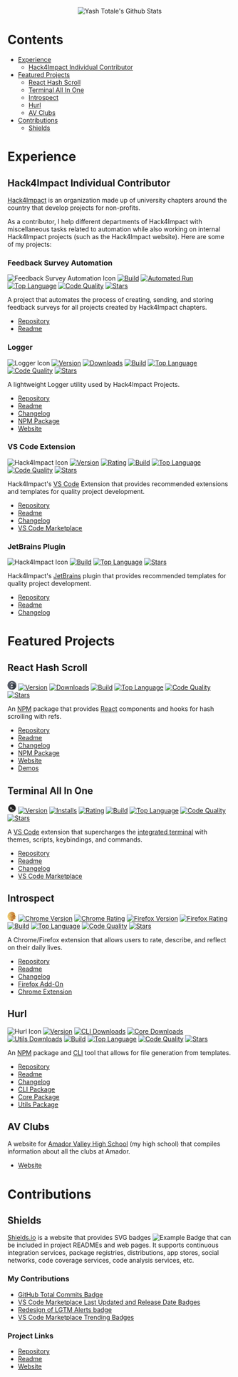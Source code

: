 <p align="center">
  <img src="https://github-readme-stats.vercel.app/api?username=YashTotale&count_private=true&show_icons=true&theme=vision-friendly-dark" alt="Yash Totale's Github Stats">
  <!-- <img src="https://github-readme-stats.vercel.app/api/wakatime?username=YashT&theme=vision-friendly-dark&custom_title=Yash%20Totale%27s%20Weekly%20Wakatime%20Stats" alt="Yash Totale's Weekly Wakatime Stats"> -->
</p>

# Contents <!-- omit in toc -->

- [Experience](#experience)
  - [Hack4Impact Individual Contributor](#hack4impact-individual-contributor)
- [Featured Projects](#featured-projects)
  - [React Hash Scroll](#react-hash-scroll)
  - [Terminal All In One](#terminal-all-in-one)
  - [Introspect](#introspect)
  - [Hurl](#hurl)
  - [AV Clubs](#av-clubs)
- [Contributions](#contributions)
  - [Shields](#shields)

# Experience

## Hack4Impact Individual Contributor

[Hack4Impact](https://hack4impact.org/) is an organization made up of university chapters around the country that develop projects for non-profits.

As a contributor, I help different departments of Hack4Impact with miscellaneous tasks related to automation while also working on internal Hack4Impact projects (such as the Hack4Impact website). Here are some of my projects:

### Feedback Survey Automation

<p>
<img alt="Feedback Survey Automation Icon" height="20" src="https://raw.githubusercontent.com/hack4impact/feedback-survey-automation/main/static/images/airtable-automation.png"></img>
<a href="https://github.com/hack4impact/feedback-survey-automation/actions?query=workflow%3A%22Node+CI%22"><img src="https://img.shields.io/github/workflow/status/hack4impact/feedback-survey-automation/Node%20CI?logo=github&logoColor=FFFFFF&labelColor=000000&label=Build&style=flat-square" alt="Build"></a>
<a href="https://github.com/hack4impact/feedback-survey-automation/actions?query=workflow%3A%22Automated+Run%22"><img alt="Automated Run" src="https://img.shields.io/github/workflow/status/hack4impact/feedback-survey-automation/Automated%20Run?style=flat-square&labelColor=000000&logo=github&logoColor=FFFFFF&label=Automated%20Run"></img></a>
<a href="https://github.com/hack4impact/feedback-survey-automation/search?l=typescript&type=code"><img src="https://img.shields.io/github/languages/top/hack4impact/feedback-survey-automation?logo=typescript&labelColor=000000&label=TypeScript&style=flat-square" alt="Top Language"></a>
<a href="https://lgtm.com/projects/g/hack4impact/feedback-survey-automation/context:javascript"><img src="https://img.shields.io/lgtm/grade/javascript/github/hack4impact/feedback-survey-automation?logo=lgtm&logoColor=FFFFFF&labelColor=000000&label=Code%20Quality&style=flat-square" alt="Code Quality"></a>
<a href="https://github.com/hack4impact/feedback-survey-automation/stargazers"><img src="https://img.shields.io/github/stars/hack4impact/feedback-survey-automation?style=social" alt="Stars"></a>
</p>

A project that automates the process of creating, sending, and storing feedback surveys for all projects created by Hack4Impact chapters.

- [Repository](https://github.com/hack4impact/feedback-survey-automation)
- [Readme](https://github.com/hack4impact/feedback-survey-automation#readme)

### Logger

<p>
<img alt="Logger Icon" height="20" src="https://raw.githubusercontent.com/hack4impact/logger/main/static/images/icon.svg"></img>
<a href="https://www.npmjs.com/package/@hack4impact/logger"><img src="https://img.shields.io/npm/v/@hack4impact/logger?logo=npm&logoColor=FFFFFF&labelColor=000000&label=Version&style=flat-square" alt="Version"></a>
<a href="https://www.npmjs.com/package/@hack4impact/logger"><img src="https://img.shields.io/npm/dt/@hack4impact/logger?logo=npm&logoColor=FFFFFF&labelColor=000000&label=Downloads&style=flat-square" alt="Downloads"></a>
<a href="https://github.com/hack4impact/logger/actions?query=workflow%3A%22Node+CI%22"><img src="https://img.shields.io/github/workflow/status/hack4impact/logger/Node%20CI?logo=github&logoColor=FFFFFF&labelColor=000000&label=Build&style=flat-square" alt="Build"></a>
<a href="https://github.com/hack4impact/logger/search?l=typescript&type=code"><img src="https://img.shields.io/github/languages/top/hack4impact/logger?logo=typescript&labelColor=000000&label=TypeScript&style=flat-square" alt="Top Language"></a>
<a href="https://lgtm.com/projects/g/hack4impact/logger/context:javascript"><img src="https://img.shields.io/lgtm/grade/javascript/github/hack4impact/logger?logo=lgtm&logoColor=FFFFFF&labelColor=000000&label=Code%20Quality&style=flat-square" alt="Code Quality"></a>
<a href="https://github.com/hack4impact/logger/stargazers"><img src="https://img.shields.io/github/stars/hack4impact/logger?style=social" alt="Stars"></a>
</p>

A lightweight Logger utility used by Hack4Impact Projects.

- [Repository](https://github.com/hack4impact/logger)
- [Readme](https://github.com/hack4impact/logger#readme)
- [Changelog](https://github.com/hack4impact/logger/blob/main/CHANGELOG.md)
- [NPM Package](https://www.npmjs.com/package/@hack4impact/logger)
- [Website](https://hack4impact.github.io/logger/)

### VS Code Extension

<p>
<img alt="Hack4Impact Icon" height="20" src="https://raw.githubusercontent.com/hack4impact/vscode-extension/main/static/rotating-icon.gif"></img>
<a href="https://marketplace.visualstudio.com/items?itemName=hack4impact.h4i-recommendations"><img src="https://img.shields.io/visual-studio-marketplace/v/hack4impact.h4i-recommendations?style=flat-square&label=Version&logo=visual-studio-code&logoColor=FFFFFF&labelColor=000000"alt="Version"></a>
<a href="https://marketplace.visualstudio.com/items?itemName=hack4impact.h4i-recommendations&ssr=false#review-details"><img src="https://img.shields.io/visual-studio-marketplace/r/hack4impact.h4i-recommendations?style=flat-square&label=Rating&logo=visual-studio-code&logoColor=FFFFFF&labelColor=000000" alt="Rating"></a>
<a href="https://github.com/hack4impact/vscode-extension/actions?query=workflow%3A%22Node+CI%22"><img src="https://img.shields.io/github/workflow/status/hack4impact/vscode-extension/Node%20CI?style=flat-square&label=Build&logo=github&logoColor=FFFFFF&labelColor=000000" alt="Build"/></a>
<a href="https://github.com/hack4impact/vscode-extension/search?l=typescript&type=code"><img src="https://img.shields.io/github/languages/top/hack4impact/vscode-extension?logo=typescript&labelColor=000000&label=TypeScript&style=flat-square" alt="Top Language"></a>
<a href="https://lgtm.com/projects/g/hack4impact/vscode-extension/context:javascript"><img src="https://img.shields.io/lgtm/grade/javascript/github/hack4impact/vscode-extension?style=flat-square&label=Code%20Quality&logo=lgtm&logoColor=FFFFFF&labelColor=000000" alt="Code Quality"/></a>
<a href="https://github.com/hack4impact/vscode-extension/stargazers"><img src="https://img.shields.io/github/stars/hack4impact/vscode-extension?style=social" alt="Stars"></a>
</p>

Hack4Impact's [VS Code](https://code.visualstudio.com/) Extension that provides recommended extensions and templates for quality project development.

- [Repository](https://github.com/hack4impact/vscode-extension)
- [Readme](https://github.com/hack4impact/vscode-extension#readme)
- [Changelog](https://github.com/hack4impact/vscode-extension/blob/main/CHANGELOG.md)
- [VS Code Marketplace](https://marketplace.visualstudio.com/items?itemName=hack4impact.h4i-recommendations)

### JetBrains Plugin

<p>
<img alt="Hack4Impact Icon" height="20" src="https://raw.githubusercontent.com/hack4impact/jetbrains-plugin/main/src/main/resources/icons/rotating-icon.gif"></img>
<a href="https://github.com/hack4impact/jetbrains-plugin/actions?query=workflow%3A%22CI%22"><img src="https://img.shields.io/github/workflow/status/hack4impact/jetbrains-plugin/CI?style=flat-square&label=Build&logo=github&logoColor=FFFFFF&labelColor=000000" alt="Build"/></a>
<a href="https://github.com/hack4impact/jetbrains-plugin/search?l=kotlin&type=code"><img src="https://img.shields.io/github/languages/top/hack4impact/jetbrains-plugin?logo=kotlin&logoColor=orange&color=orange&labelColor=000000&label=Kotlin&style=flat-square" alt="Top Language"></a>
<a href="https://github.com/hack4impact/jetbrains-plugin/stargazers"><img src="https://img.shields.io/github/stars/hack4impact/jetbrains-plugin?style=social" alt="Stars"></a>
</p>

Hack4Impact's [JetBrains](https://www.jetbrains.com/) plugin that provides recommended templates for quality project development.

- [Repository](https://github.com/hack4impact/jetbrains-plugin)
- [Readme](https://github.com/hack4impact/jetbrains-plugin#readme)
- [Changelog](https://github.com/hack4impact/jetbrains-plugin/blob/main/CHANGELOG.md)

# Featured Projects

## React Hash Scroll

<p>
<img src="https://raw.githubusercontent.com/YashTotale/react-hash-scroll/main/static/icon.png" alt="React Hash Scroll Icon" height="20">
<a href="https://www.npmjs.com/package/react-hash-scroll"><img src="https://img.shields.io/npm/v/react-hash-scroll?logo=npm&logoColor=FFFFFF&labelColor=000000&label=Version&style=flat-square" alt="Version"></a>
<a href="https://www.npmjs.com/package/react-hash-scroll"><img src="https://img.shields.io/npm/dt/react-hash-scroll?logo=npm&logoColor=FFFFFF&labelColor=000000&label=Downloads&style=flat-square" alt="Downloads"></a>
<a href="https://github.com/YashTotale/react-hash-scroll/actions?query=workflow%3A%22Node+CI%22"><img src="https://img.shields.io/github/workflow/status/YashTotale/react-hash-scroll/Node%20CI?logo=github&logoColor=FFFFFF&labelColor=000000&label=Build&style=flat-square" alt="Build"></a>
<a href="https://github.com/YashTotale/react-hash-scroll/search?l=typescript&type=code"><img src="https://img.shields.io/github/languages/top/YashTotale/react-hash-scroll?logo=typescript&labelColor=000000&label=TypeScript&style=flat-square" alt="Top Language"></a>
<a href="https://lgtm.com/projects/g/YashTotale/react-hash-scroll/context:javascript"><img src="https://img.shields.io/lgtm/grade/javascript/github/YashTotale/react-hash-scroll?logo=lgtm&logoColor=FFFFFF&labelColor=000000&label=Code%20Quality&style=flat-square" alt="Code Quality"></a>
<a href="https://github.com/YashTotale/react-hash-scroll/stargazers"><img src="https://img.shields.io/github/stars/YashTotale/react-hash-scroll?style=social" alt="Stars"></a>
</p>

An [NPM](https://www.npmjs.com/) package that provides [React](https://reactjs.org/) components and hooks for hash scrolling with refs.

- [Repository](https://github.com/YashTotale/react-hash-scroll)
- [Readme](https://github.com/YashTotale/react-hash-scroll#readme)
- [Changelog](https://github.com/YashTotale/react-hash-scroll/blob/main/CHANGELOG.md)
- [NPM Package](https://www.npmjs.com/package/react-hash-scroll)
- [Website](https://react-hash-scroll.web.app/)
- [Demos](https://codesandbox.io/s/react-hash-scroll-demos-ge3b4)

## Terminal All In One

<p>
<img src="https://raw.githubusercontent.com/YashTotale/terminal-all-in-one/master/images/terminal-icon.jpg" alt="Terminal All In One Icon" height="20">
<a href="https://marketplace.visualstudio.com/items?itemName=yasht.terminal-all-in-one"><img src="https://img.shields.io/visual-studio-marketplace/v/yasht.terminal-all-in-one?logo=visual-studio-code&labelColor=000000&label=Version&style=flat-square" alt="Version"></a>
<a href="https://marketplace.visualstudio.com/items?itemName=yasht.terminal-all-in-one"><img src="https://img.shields.io/visual-studio-marketplace/i/yasht.terminal-all-in-one?logo=visual-studio-code&labelColor=000000&label=Installs&style=flat-square" alt="Installs"></a>
<a href="https://marketplace.visualstudio.com/items?itemName=yasht.terminal-all-in-one&ssr=false#review-details"><img src="https://img.shields.io/visual-studio-marketplace/r/yasht.terminal-all-in-one?logo=visual-studio-code&style=flat-square&labelColor=000000&label=Rating" alt="Rating"></a>
<a href="https://travis-ci.com/github/YashTotale/terminal-all-in-one"><img src="https://img.shields.io/travis/com/YashTotale/terminal-all-in-one?logo=travis-ci&logoColor=FFFFFF&labelColor=000000&label=Build&style=flat-square" alt="Build"></a>
<a href="https://github.com/YashTotale/terminal-all-in-one/search?l=typescript&type=code"><img src="https://img.shields.io/github/languages/top/YashTotale/terminal-all-in-one?logo=typescript&labelColor=000000&label=TypeScript&style=flat-square" alt="Top Language"></a>
<a href="https://lgtm.com/projects/g/YashTotale/terminal-all-in-one/context:javascript"><img src="https://img.shields.io/lgtm/grade/javascript/github/YashTotale/terminal-all-in-one?labelColor=000000&logo=lgtm&label=Code%20Quality&style=flat-square" alt="Code Quality"></a>
<a href="https://github.com/YashTotale/terminal-all-in-one/stargazers"><img src="https://img.shields.io/github/stars/YashTotale/terminal-all-in-one?style=social" alt="Stars"></a>
</p>

A [VS Code](https://code.visualstudio.com/) extension that supercharges the [integrated terminal](https://code.visualstudio.com/docs/editor/integrated-terminal) with themes, scripts, keybindings, and commands.

- [Repository](https://github.com/YashTotale/terminal-all-in-one)
- [Readme](https://github.com/YashTotale/terminal-all-in-one#readme)
- [Changelog](https://github.com/YashTotale/terminal-all-in-one/blob/master/CHANGELOG.md)
- [VS Code Marketplace](https://marketplace.visualstudio.com/items?itemName=yasht.terminal-all-in-one)

## Introspect

<p>
<img src="https://raw.githubusercontent.com/YashTotale/introspect/main/static/images/logo512.png" alt="Introspect Icon" height="20">
<a href="https://chrome.google.com/webstore/detail/introspect/bbdoepdgmnjbcgmhgkfmnfcomjjoepcp"><img src="https://img.shields.io/chrome-web-store/v/bbdoepdgmnjbcgmhgkfmnfcomjjoepcp?logo=google-chrome&logoColor=FFFFFF&labelColor=000000&label=Version&style=flat-square" alt="Chrome Version"></a>
<a href="https://chrome.google.com/webstore/detail/introspect/bbdoepdgmnjbcgmhgkfmnfcomjjoepcp/reviews"><img src="https://img.shields.io/chrome-web-store/rating/bbdoepdgmnjbcgmhgkfmnfcomjjoepcp?logo=google-chrome&logoColor=FFFFFF&labelColor=000000&label=Rating&style=flat-square" alt="Chrome Rating"></a>
<a href="https://addons.mozilla.org/en-US/firefox/addon/introspect/"><img src="https://img.shields.io/amo/v/introspect?logo=firefox-browser&logoColor=FFFFFF&labelColor=000000&label=Version&style=flat-square" alt="Firefox Version"></a>
<a href="https://addons.mozilla.org/en-US/firefox/addon/introspect/"><img src="https://img.shields.io/amo/rating/introspect?logo=firefox-browser&logoColor=FFFFFF&labelColor=000000&label=Rating&style=flat-square" alt="Firefox Rating"></a>
<a href="https://github.com/YashTotale/introspect/actions?query=workflow%3A%22Node+CI%22"><img src="https://img.shields.io/github/workflow/status/YashTotale/introspect/Node%20CI?logo=github&logoColor=FFFFFF&labelColor=000000&label=Build&style=flat-square" alt="Build"></a>
<a href="https://github.com/YashTotale/introspect/search?l=typescript&type=code"><img src="https://img.shields.io/github/languages/top/YashTotale/introspect?logo=typescript&labelColor=000000&label=TypeScript&style=flat-square" alt="Top Language"></a>
<a href="https://lgtm.com/projects/g/YashTotale/introspect/context:javascript"><img src="https://img.shields.io/lgtm/grade/javascript/github/YashTotale/introspect?labelColor=000000&logo=lgtm&label=Code%20Quality&style=flat-square" alt="Code Quality"></a>
<a href="https://github.com/YashTotale/introspect/stargazers"><img src="https://img.shields.io/github/stars/YashTotale/introspect?style=social" alt="Stars"></a>
</p>

A Chrome/Firefox extension that allows users to rate, describe, and reflect on their daily lives.

- [Repository](https://github.com/YashTotale/introspect)
- [Readme](https://github.com/YashTotale/introspect#readme)
- [Changelog](https://github.com/YashTotale/introspect/blob/main/CHANGELOG.md)
- [Firefox Add-On](https://addons.mozilla.org/en-US/firefox/addon/introspect/)
- [Chrome Extension](https://chrome.google.com/webstore/detail/introspect/bbdoepdgmnjbcgmhgkfmnfcomjjoepcp)

## Hurl

<p>
<img src="https://raw.githubusercontent.com/hurl-org/hurl/main/static/logo-dark.png" alt="Hurl Icon" height="20">
<a href="https://github.com/hurl-org/hurl/releases/latest"><img src="https://img.shields.io/github/lerna-json/v/hurl-org/hurl?logo=npm&logoColor=FFFFFF&labelColor=000000&label=Version&style=flat-square" alt="Version"></a>
<a href="https://www.npmjs.com/package/@hurl/cli"><img src="https://img.shields.io/npm/dt/@hurl/cli?logo=npm&logoColor=FFFFFF&labelColor=000000&label=CLI%20Downloads&style=flat-square" alt="CLI Downloads"></a>
<a href="https://www.npmjs.com/package/@hurl/core"><img src="https://img.shields.io/npm/dt/@hurl/core?logo=npm&logoColor=FFFFFF&labelColor=000000&label=Core%20Downloads&style=flat-square" alt="Core Downloads"></a>
<a href="https://www.npmjs.com/package/@hurl/utils"><img src="https://img.shields.io/npm/dt/@hurl/utils?logo=npm&logoColor=FFFFFF&labelColor=000000&label=Utils%20Downloads&style=flat-square" alt="Utils Downloads"></a>
<a href="https://github.com/hurl-org/hurl/actions?query=workflow%3A%22Node+CI%22"><img src="https://img.shields.io/github/workflow/status/hurl-org/hurl/Node%20CI?logo=github&logoColor=FFFFFF&labelColor=000000&label=Build&style=flat-square" alt="Build"></a>
<a href="https://github.com/hurl-org/hurl/search?l=typescript&type=code"><img src="https://img.shields.io/github/languages/top/hurl-org/hurl?logo=typescript&labelColor=000000&label=TypeScript&style=flat-square" alt="Top Language"></a>
<a href="https://lgtm.com/projects/g/hurl-org/hurl/context:javascript"><img src="https://img.shields.io/lgtm/grade/javascript/github/hurl-org/hurl?logo=lgtm&logoColor=FFFFFF&labelColor=000000&label=Code%20Quality&style=flat-square" alt="Code Quality"></a>
<a href="https://github.com/hurl-org/hurl/stargazers"><img src="https://img.shields.io/github/stars/hurl-org/hurl?style=social" alt="Stars"></a>
</p>

An [NPM](https://www.npmjs.com/) package and [CLI](https://en.wikipedia.org/wiki/Command-line_interface) tool that allows for file generation from templates.

- [Repository](https://github.com/hurl-org/hurl)
- [Readme](https://github.com/hurl-org/hurl#readme)
- [Changelog](https://github.com/hurl-org/hurl/blob/main/CHANGELOG.md)
- [CLI Package](https://www.npmjs.com/package/@hurl/cli)
- [Core Package](https://www.npmjs.com/package/@hurl/core)
- [Utils Package](https://www.npmjs.com/package/@hurl/utils)

## AV Clubs

A website for [Amador Valley High School](https://amador.pleasantonusd.net/) (my high school) that compiles information about all the clubs at Amador.

- [Website](https://clubs.amadorweb.org/)

<!-- ## Portfolio Website

My personal portfolio website.

- [Repository](https://github.com/YashTotale/YashTotale.github.io)
- [Readme](https://github.com/YashTotale/YashTotale.github.io#readme)
- [Website](https://yashtotale.github.io/#/) (Unfinished) -->

# Contributions

## Shields

[Shields.io](https://www.shields.io/) is a website that provides SVG badges ![Example Badge](https://img.shields.io/badge/badge-example-brightgreen?style=flat-square) that can be included in project READMEs and web pages. It supports continuous integration services, package registries, distributions, app stores, social networks, code coverage services, code analysis services, etc.

### My Contributions

- [GitHub Total Commits Badge](https://github.com/badges/shields/pull/6081)
- [VS Code Marketplace Last Updated and Release Date Badges](https://github.com/badges/shields/pull/5388)
- [Redesign of LGTM Alerts badge](https://github.com/badges/shields/pull/5391)
- [VS Code Marketplace Trending Badges](https://github.com/badges/shields/pull/5411)

### Project Links

- [Repository](https://github.com/badges/shields)
- [Readme](https://github.com/badges/shields#readme)
- [Website](https://www.shields.io/)
